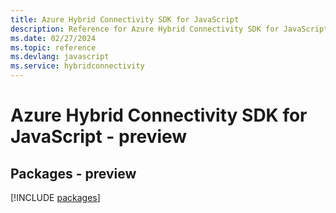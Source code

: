 ```yaml
---
title: Azure Hybrid Connectivity SDK for JavaScript
description: Reference for Azure Hybrid Connectivity SDK for JavaScript
ms.date: 02/27/2024
ms.topic: reference
ms.devlang: javascript
ms.service: hybridconnectivity
---
```

# Azure Hybrid Connectivity SDK for JavaScript - preview
## Packages - preview
[!INCLUDE [packages](hybrid-connectivity-index.md)]